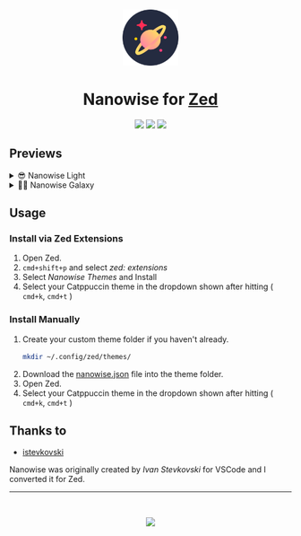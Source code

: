 <h3 align="center">
	<img src="https://raw.githubusercontent.com/Fastiraz/nanowise/main/assets/icons/galaxy/nanowise-round.png" width="100" alt="Logo"/><br/>
	<h1 align="center">Nanowise for <a href="https://zed.dev/">Zed</a></h1>
</h3>

<p align="center">
	<a href="https://github.com/Fastiraz/nanowise/stargazers"><img src="https://img.shields.io/github/stars/Fastiraz/nanowise?colorA=363a4f&colorB=b7bdf8&style=for-the-badge"></a>
	<a href="https://github.com/Fastiraz/nanowise/issues"><img src="https://img.shields.io/github/issues/Fastiraz/nanowise?colorA=363a4f&colorB=f5a97f&style=for-the-badge"></a>
	<a href="https://github.com/Fastiraz/nanowise/contributors"><img src="https://img.shields.io/github/contributors/Fastiraz/nanowise?colorA=363a4f&colorB=a6da95&style=for-the-badge"></a>
</p>

## Previews

<details>
<summary>😎 Nanowise Light</summary>
<img src="./assets/previews/light-preview.png"/>
</details>
<details>
<summary>🧑‍🚀 Nanowise Galaxy</summary>
<img src="./assets/previews/galaxy-preview.png"/>
</details>

## Usage

### Install via Zed Extensions

1. Open Zed.
2. `cmd+shift+p` and select _zed: extensions_
3. Select _Nanowise Themes_ and Install
4. Select your Catppuccin theme in the dropdown shown after hitting ( `cmd+k`, `cmd+t` )

### Install Manually

1. Create your custom theme folder if you haven't already.
   ```bash
   mkdir ~/.config/zed/themes/
   ```
2. Download the [nanowise.json](./themes/nanowise.json) file into the theme folder.
3. Open Zed.
4. Select your Catppuccin theme in the dropdown shown after hitting ( `cmd+k`, `cmd+t` )

## Thanks to

- [istevkovski](https://github.com/istevkovski)

Nanowise was originally created by *Ivan Stevkovski* for VSCode and I converted it for Zed.


---

&nbsp;

<p align="center">
	<a href="https://github.com/catppuccin/catppuccin/blob/main/LICENSE"><img src="https://img.shields.io/static/v1.svg?style=for-the-badge&label=License&message=MIT&logoColor=d9e0ee&colorA=363a4f&colorB=b7bdf8"/></a>
</p>
